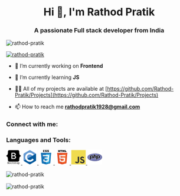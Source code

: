 <h1 align="center">Hi 👋, I'm Rathod Pratik</h1>
<h3 align="center">A passionate Full stack developer from India</h3>

<p align="left"> <img src="https://komarev.com/ghpvc/?username=rathod-pratik&label=Profile%20views&color=0e75b6&style=flat" alt="rathod-pratik" /> </p>

<p align="left"> <a href="https://github.com/ryo-ma/github-profile-trophy"><img src="https://github-profile-trophy.vercel.app/?username=rathod-pratik" alt="rathod-pratik" /></a> </p>

- 🔭 I’m currently working on **Frontend**

- 🌱 I’m currently learning **JS**

- 👨‍💻 All of my projects are available at [https://github.com/Rathod-Pratik/Projects](https://github.com/Rathod-Pratik/Projects)

- 📫 How to reach me **rathodpratik1928@gmail.com**

<h3 align="left">Connect with me:</h3>
<p align="left">
</p>

<h3 align="left">Languages and Tools:</h3>
<p align="left"> <a href="https://getbootstrap.com" target="_blank" rel="noreferrer"> <img src="https://raw.githubusercontent.com/devicons/devicon/master/icons/bootstrap/bootstrap-plain-wordmark.svg" alt="bootstrap" width="40" height="40"/> </a> <a href="https://www.cprogramming.com/" target="_blank" rel="noreferrer"> <img src="https://raw.githubusercontent.com/devicons/devicon/master/icons/c/c-original.svg" alt="c" width="40" height="40"/> </a> <a href="https://www.w3schools.com/css/" target="_blank" rel="noreferrer"> <img src="https://raw.githubusercontent.com/devicons/devicon/master/icons/css3/css3-original-wordmark.svg" alt="css3" width="40" height="40"/> </a> <a href="https://www.w3.org/html/" target="_blank" rel="noreferrer"> <img src="https://raw.githubusercontent.com/devicons/devicon/master/icons/html5/html5-original-wordmark.svg" alt="html5" width="40" height="40"/> </a> <a href="https://developer.mozilla.org/en-US/docs/Web/JavaScript" target="_blank" rel="noreferrer"> <img src="https://raw.githubusercontent.com/devicons/devicon/master/icons/javascript/javascript-original.svg" alt="javascript" width="40" height="40"/> </a> <a href="https://www.php.net" target="_blank" rel="noreferrer"> <img src="https://raw.githubusercontent.com/devicons/devicon/master/icons/php/php-original.svg" alt="php" width="40" height="40"/> </a> </p>

<p><img align="center" src="https://github-readme-stats.vercel.app/api/top-langs?username=rathod-pratik&show_icons=true&locale=en&layout=compact" alt="rathod-pratik" /></p>

<p><img align="center" src="https://github-readme-streak-stats.herokuapp.com/?user=rathod-pratik&" alt="rathod-pratik" /></p>
